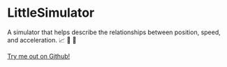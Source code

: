 # LittleSimulator
A simulator that helps describe the relationships between position, speed, and acceleration. :chart_with_upwards_trend: :car: :dash:

[Try me out on Github!](saxocellphone.github.io/LittleSimulator)
